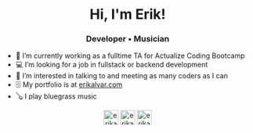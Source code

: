 <div align="center">
  <h1>Hi, I'm Erik!</h1>
  <h3>Developer • Musician</h3>
</div>

- 📝 I’m currently working as a fulltime TA for Actualize Coding Bootcamp
- 💻 I’m looking for a job in fullstack or backend development
- 👋 I’m interested in talking to and meeting as many coders as I can
- 🗄 My portfolio is at [erikalvar.com](https://erikalvar.com/)
- 🪕 I play bluegrass music

<p align="center">
<a href="https://twitter.com/erikalvarmusic" target="blank"><img align="center" src="https://cdn.jsdelivr.net/npm/simple-icons@3.0.1/icons/twitter.svg" alt="erikalvarmusic" height="30" width="30" /></a>
<a href="https://linkedin.com/in/erikalvar" target="blank"><img align="center" src="https://cdn.jsdelivr.net/npm/simple-icons@3.0.1/icons/linkedin.svg" alt="erikalvar" height="30" width="30" /></a>
<a href="https://instagram.com/erikalvar" target="blank"><img align="center" src="https://cdn.jsdelivr.net/npm/simple-icons@3.0.1/icons/instagram.svg" alt="erikalvar" height="30" width="30" /></a>
</p>
